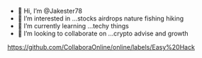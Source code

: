 - 👋 Hi, I’m @Jakester78
- 👀 I’m interested in ...stocks airdrops nature fishing hiking 
- 🌱 I’m currently learning ...techy things
- 💞️ I’m looking to collaborate on ...crypto advise and growth

<!---
Jakester78/Jakester78 is a ✨ special ✨ repository because its `README.md` (this file) appears on your GitHub profile.
You can click the Preview link to take a look at your changes.
--->
https://github.com/CollaboraOnline/online/labels/Easy%20Hack

